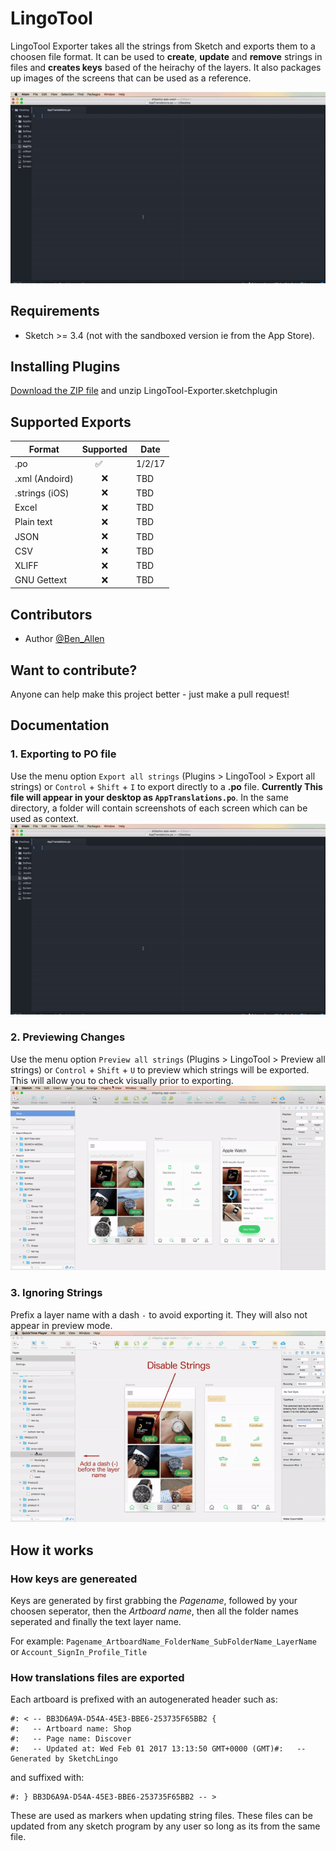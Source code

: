 # LingoTool

LingoTool Exporter takes all the strings from Sketch and exports them to a choosen file format. It can be used to **create**, **update** and **remove** strings in files and **creates keys** based of the heirachy of the layers. It also packages up images of the screens that can be used as a reference.

![Export from sketch to .po files](export.gif)

## Requirements
 - Sketch >= 3.4 (not with the sandboxed version ie from the App Store).

## Installing Plugins

[Download the ZIP file](https://github.com/BenAllenUK/LingoTool-Exporter/archive/develop.zip) and unzip
LingoTool-Exporter.sketchplugin

## Supported Exports

|     Format     | Supported |  Date |
| -------------- |:---------:| ----- |
| .po            | ✅        | 1/2/17|
| .xml (Andoird) | ❌        | TBD   |
| .strings (iOS) | ❌        | TBD   |
| Excel          | ❌        | TBD   |
| Plain text     | ❌        | TBD   |
| JSON           | ❌        | TBD   |
| CSV            | ❌        | TBD   |
| XLIFF          | ❌        | TBD   |
| GNU Gettext    | ❌        | TBD   |

## Contributors

- Author [@Ben_Allen](benallen.info)

## Want to contribute?

Anyone can help make this project better - just make a pull request!

## Documentation

### 1. Exporting to PO file
Use the menu option `Export all strings` (Plugins > LingoTool > Export all strings) or `Control` + `Shift` + `I` to export directly to a **.po** file. **Currently This file will appear in your desktop as `AppTranslations.po`**. In the same directory, a folder will contain screenshots of each screen which can be used as context.
![Export from sketch to .po files](export.gif)

### 2. Previewing Changes
Use the menu option `Preview all strings` (Plugins > LingoTool > Preview all strings) or `Control` + `Shift` + `U` to preview which strings will be exported. This will allow you to check visually prior to exporting.
![Export from sketch to .po files](Preview-Mode.gif)

### 3. Ignoring Strings
Prefix a layer name with a dash `-` to avoid exporting it. They will also not appear in preview mode.
![Export from sketch to .po files](disable-layer.gif)

## How it works

### How keys are genereated
Keys are generated by first grabbing the *Pagename*, followed by your choosen seperator, then the *Artboard name*, then all the folder names seperated and finally the text layer name.

For example:
`Pagename_ArtboardName_FolderName_SubFolderName_LayerName`
or
`Account_SignIn_Profile_Title`

### How translations files are exported
Each artboard is prefixed with an autogenerated header such as:

```
#: < -- BB3D6A9A-D54A-45E3-BBE6-253735F65BB2 {
#:   -- Artboard name: Shop 
#:   -- Page name: Discover 
#:   -- Updated at: Wed Feb 01 2017 13:13:50 GMT+0000 (GMT)#:   -- Generated by SketchLingo
```

and suffixed with: 

```
#: } BB3D6A9A-D54A-45E3-BBE6-253735F65BB2 -- >
```

These are used as markers when updating string files. These files can be updated from any sketch program by any user so long as its from the same file.

